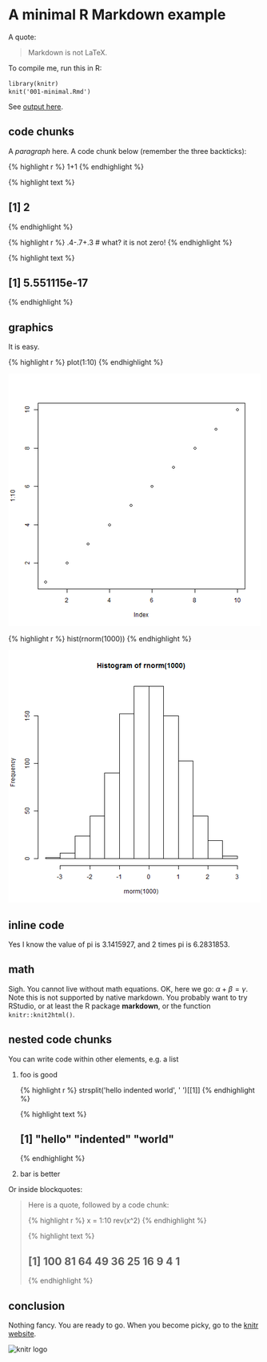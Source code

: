 # A minimal R Markdown example

A quote:

> Markdown is not LaTeX.

To compile me, run this in R:

    library(knitr)
    knit('001-minimal.Rmd')

See [output here](https://github.com/yihui/knitr-examples/blob/master/001-minimal.md).

## code chunks

A _paragraph_ here. A code chunk below (remember the three backticks):


{% highlight r %}
1+1
{% endhighlight %}



{% highlight text %}
## [1] 2
{% endhighlight %}



{% highlight r %}
.4-.7+.3 # what? it is not zero!
{% endhighlight %}



{% highlight text %}
## [1] 5.551115e-17
{% endhighlight %}

## graphics

It is easy.


{% highlight r %}
plot(1:10)
{% endhighlight %}

![plot of chunk unnamed-chunk-2](/figure/source/2016-04-14-001-minimal/unnamed-chunk-2-1.png)

{% highlight r %}
hist(rnorm(1000))
{% endhighlight %}

![plot of chunk unnamed-chunk-2](/figure/source/2016-04-14-001-minimal/unnamed-chunk-2-2.png)

## inline code

Yes I know the value of pi is 3.1415927, and 2 times pi is 6.2831853.

## math

Sigh. You cannot live without math equations. OK, here we go: $\alpha+\beta=\gamma$. Note this is not supported by native markdown. You probably want to try RStudio, or at least the R package **markdown**, or the function `knitr::knit2html()`.

## nested code chunks

You can write code within other elements, e.g. a list

1. foo is good
    
    {% highlight r %}
    strsplit('hello indented world', ' ')[[1]]
    {% endhighlight %}
    
    
    
    {% highlight text %}
    ## [1] "hello"    "indented" "world"
    {% endhighlight %}
2. bar is better

Or inside blockquotes:

> Here is a quote, followed by a code chunk:
>
> 
> {% highlight r %}
> x = 1:10
> rev(x^2)
> {% endhighlight %}
> 
> 
> 
> {% highlight text %}
> ##  [1] 100  81  64  49  36  25  16   9   4   1
> {% endhighlight %}

## conclusion

Nothing fancy. You are ready to go. When you become picky, go to the [knitr website](http://yihui.name/knitr/).

![knitr logo](http://yihui.name/knitr/images/knit-logo.png)
